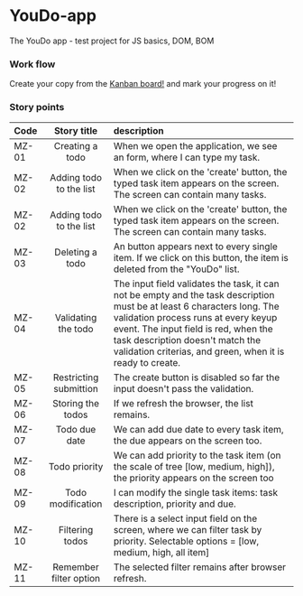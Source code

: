 # YouDo-app
The YouDo app - test project for JS basics, DOM, BOM

### Work flow
Create your copy from the <a href="https://jamboard.google.com/d/1hzc1YTasUJAWPheYo_j9iUdnOQjgG-o9ivvbT8SdDXU/edit?usp=sharing" target="_blank">Kanban board!</a> and mark your progress on it!

### Story points

| Code       | Story title | description     |
| :---       |    :----:   | :---          |
| MZ-01      | Creating a todo       |When we open the application, we see an form, where I can type my task.   |
| MZ-02      | Adding todo to the list        | When we click on the 'create' button, the typed task item appears on the screen. The screen can contain many tasks.   |
| MZ-02      | Adding todo to the list        | When we click on the 'create' button, the typed task item appears on the screen. The screen can contain many tasks.   |
| MZ-03      | Deleting a todo | An button appears next to every single item. If we click on this button, the item is deleted from the "YouDo" list. |
| MZ-04    | Validating the todo | The input field validates the task, it can not be empty and the task description must be at least 6 characters long. The validation process runs at every keyup event. The input field is red, when the task description doesn't match the validation criterias, and green, when it is ready to create. |
| MZ-05    | Restricting submittion  | The create button is disabled so far the input doesn't pass the validation.  |
| MZ-06    | Storing the todos | If we refresh the browser, the list remains. |
| MZ-07    | Todo due date | We can add due date to every task item, the due appears on the screen too. |
| MZ-08    | Todo priority | We can add priority to the task item (on the scale of tree [low, medium, high]), the priority appears on the screen too |
| MZ-09    |Todo modification | I can modify the single task items: task description, priority and due. |
| MZ-10    | Filtering todos |There is a select input field on the screen, where we can filter task by priority. Selectable options = [low, medium, high, all item] |
| MZ-11    |  Remember filter option |The selected filter remains after browser refresh. |



